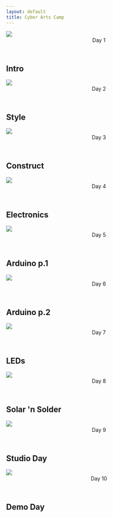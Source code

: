 ```yaml
---
layout: default
title: Cyber Arts Camp
---
```


<!-- week 1 -->
<article id="Syllabus">
        <!-- <div class="calendar-header">
                <span>M</span>
                <span>T</span>
                <span>W</span>
                <span>Th</span>
                <span>F</span>
        </div> -->
        <section class="calendar">
                <div class="lesson">
                        <a class="lesson-class_link" href="/classes/01"></a>
                        <div class="lesson-image">
                                <img src="/img/syllabus-icon-intro.png">
                        </div>
                        <div class="lesson-text">
                                <header>
                                        <span>Day 1</span>
                                        <!-- <date>06/23</date> -->
                                </header>
                                <h2>Intro</h2>
                        </div>
                </div>
                <div class="lesson">
                        <a class="lesson-class_link" href="/classes/02"></a>
                        <div class="lesson-image">
                                <img src="/img/syllabus-icon-dometemplate.png">
                        </div>
                        <div class="lesson-text">
                                <header>
                                        <span>Day 2</span>
                                        <!-- <date>06/24</date> -->
                                </header>
                                <h2>Style</h2>
                        </div>
                </div>
                <div class="lesson">
                        <a class="lesson-class_link" href="/classes/03"></a>
                        <div class="lesson-image">
                                <img src="/img/syllabus-icon-dome.png">
                        </div>
                        <div class="lesson-text">
                                <header>
                                        <span>Day 3</span>
                                        <!-- <date>06/25</date> -->
                                </header>
                                <h2>Construct</h2>
                        </div>
                </div>
                <div class="lesson">
                        <a class="lesson-class_link" href="/classes/04"></a>
                        <div class="lesson-image">
                                <img src="/img/syllabus-icon-electronics.png">
                        </div>
                        <div class="lesson-text">
                                <header>
                                        <span>Day 4</span>
                                        <!-- <date>06/26</date> -->
                                </header>
                        <h2>Electronics</h2>
                        </div>
                </div>
                <div class="lesson">
                        <!-- <a class="lesson-class_link" href="/class.html"></a> -->
                        <div class="lesson-image">
                                <img src="/img/syllabus-icon-arduino.png">
                        </div>
                        <div class="lesson-text">
                                <header>
                                        <span>Day 5</span>
                                        <!-- <date>06/27</date> -->
                                </header>
                                <h2>Arduino p.1</h2>
                        </div>
                </div>
                <div class="lesson">
                        <!-- <a class="lesson-class_link" href="/class.html"></a> -->
                        <div class="lesson-image">
                                <img src="/img/syllabus-icon-arduino2.png">
                        </div>
                        <div class="lesson-text">
                                <header>
                                        <span>Day 6</span>
                                        <!-- <date>06/29</date> -->
                                </header>
                                <h2>Arduino p.2</h2>
                        </div>
                </div>
                <div class="lesson">
                        <!-- <a class="lesson-class_link" href="/class.html"></a> -->
                        <div class="lesson-image">
                                <img src="/img/syllabus-icon-led.png">
                        </div>
                        <div class="lesson-text">
                                <header>
                                        <span>Day 7</span>
                                        <!-- <date>06/30</date> -->
                                </header>
                                <h2>LEDs</h2>
                        </div>
                </div>
                <div class="lesson">
                        <!-- <a class="lesson-class_link" href="/class.html"></a> -->
                        <div class="lesson-image">
                                <img src="/img/syllabus-icon-solderingiron.png">
                        </div>
                        <div class="lesson-text">
                                <header>
                                        <span>Day 8</span>
                                        <!-- <date>07/01</date> -->
                                </header>
                                <h2>Solar 'n Solder</h2>
                        </div>
                </div>
                <div class="lesson">
                        <!-- <a class="lesson-class_link" href="/class.html"></a> -->
                        <div class="lesson-image">
                                <img src="/img/syllabus-icon-studioday.png">
                        </div>
                        <div class="lesson-text">
                                <header>
                                        <span>Day 9</span>
                                        <!-- <date>07/02</date> -->
                                </header>
                                <h2>Studio Day</h2>
                        </div>
                </div>
                <div class="lesson">
                        <!-- <a class="lesson-class_link" href="/class.html"></a> -->
                        <div class="lesson-image">
                                <img src="/img/syllabus-icon-demo.png">
                        </div>
                        <div class="lesson-text">
                                <header>
                                        <span>Day 10</span>
                                        <!-- <date>07/03</date> -->
                                </header>
                                <h2>Demo Day</h2>
                        </div>
                </div>
        </section>
</article>
<footer>
</footer>